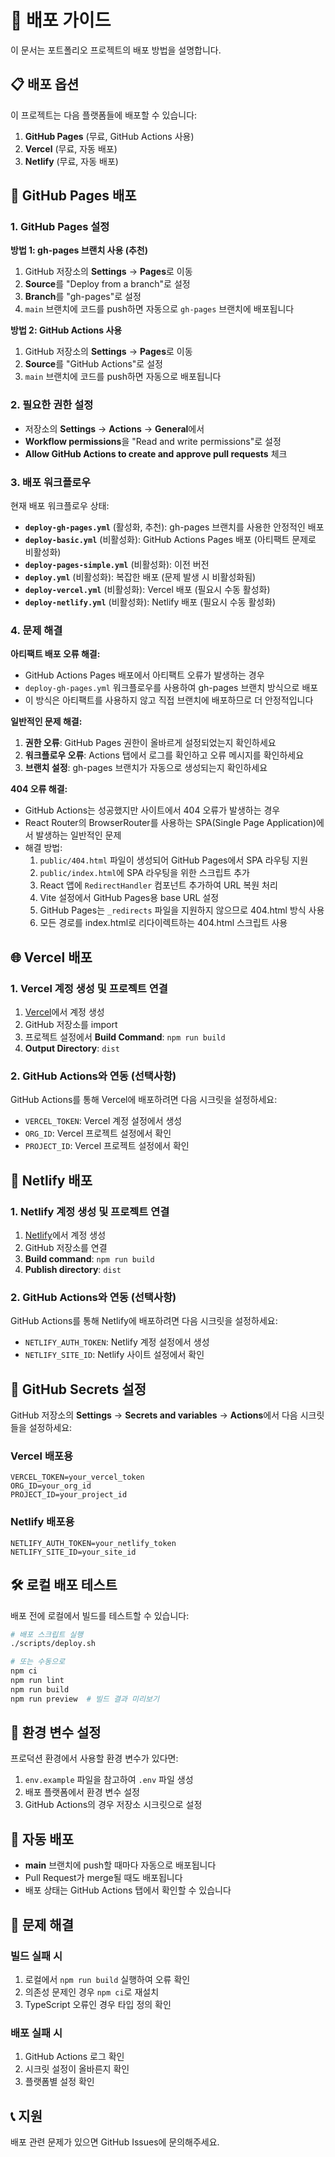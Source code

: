 # 🚀 배포 가이드

이 문서는 포트폴리오 프로젝트의 배포 방법을 설명합니다.

## 📋 배포 옵션

이 프로젝트는 다음 플랫폼들에 배포할 수 있습니다:

1. **GitHub Pages** (무료, GitHub Actions 사용)
2. **Vercel** (무료, 자동 배포)
3. **Netlify** (무료, 자동 배포)

## 🔧 GitHub Pages 배포

### 1. GitHub Pages 설정

**방법 1: gh-pages 브랜치 사용 (추천)**
1. GitHub 저장소의 **Settings** → **Pages**로 이동
2. **Source**를 "Deploy from a branch"로 설정
3. **Branch**를 "gh-pages"로 설정
4. `main` 브랜치에 코드를 push하면 자동으로 `gh-pages` 브랜치에 배포됩니다

**방법 2: GitHub Actions 사용**
1. GitHub 저장소의 **Settings** → **Pages**로 이동
2. **Source**를 "GitHub Actions"로 설정
3. `main` 브랜치에 코드를 push하면 자동으로 배포됩니다

### 2. 필요한 권한 설정

- 저장소의 **Settings** → **Actions** → **General**에서
- **Workflow permissions**을 "Read and write permissions"로 설정
- **Allow GitHub Actions to create and approve pull requests** 체크

### 3. 배포 워크플로우

현재 배포 워크플로우 상태:

- **`deploy-gh-pages.yml`** (활성화, 추천): gh-pages 브랜치를 사용한 안정적인 배포
- **`deploy-basic.yml`** (비활성화): GitHub Actions Pages 배포 (아티팩트 문제로 비활성화)
- **`deploy-pages-simple.yml`** (비활성화): 이전 버전
- **`deploy.yml`** (비활성화): 복잡한 배포 (문제 발생 시 비활성화됨)
- **`deploy-vercel.yml`** (비활성화): Vercel 배포 (필요시 수동 활성화)
- **`deploy-netlify.yml`** (비활성화): Netlify 배포 (필요시 수동 활성화)

### 4. 문제 해결

**아티팩트 배포 오류 해결:**
- GitHub Actions Pages 배포에서 아티팩트 오류가 발생하는 경우
- `deploy-gh-pages.yml` 워크플로우를 사용하여 gh-pages 브랜치 방식으로 배포
- 이 방식은 아티팩트를 사용하지 않고 직접 브랜치에 배포하므로 더 안정적입니다

**일반적인 문제 해결:**
1. **권한 오류**: GitHub Pages 권한이 올바르게 설정되었는지 확인하세요
2. **워크플로우 오류**: Actions 탭에서 로그를 확인하고 오류 메시지를 확인하세요
3. **브랜치 설정**: gh-pages 브랜치가 자동으로 생성되는지 확인하세요

**404 오류 해결:**
- GitHub Actions는 성공했지만 사이트에서 404 오류가 발생하는 경우
- React Router의 BrowserRouter를 사용하는 SPA(Single Page Application)에서 발생하는 일반적인 문제
- 해결 방법:
  1. `public/404.html` 파일이 생성되어 GitHub Pages에서 SPA 라우팅 지원
  2. `public/index.html`에 SPA 라우팅을 위한 스크립트 추가
  3. React 앱에 `RedirectHandler` 컴포넌트 추가하여 URL 복원 처리
  4. Vite 설정에서 GitHub Pages용 base URL 설정
  5. GitHub Pages는 `_redirects` 파일을 지원하지 않으므로 404.html 방식 사용
  6. 모든 경로를 index.html로 리다이렉트하는 404.html 스크립트 사용

## 🌐 Vercel 배포

### 1. Vercel 계정 생성 및 프로젝트 연결

1. [Vercel](https://vercel.com)에서 계정 생성
2. GitHub 저장소를 import
3. 프로젝트 설정에서 **Build Command**: `npm run build`
4. **Output Directory**: `dist`

### 2. GitHub Actions와 연동 (선택사항)

GitHub Actions를 통해 Vercel에 배포하려면 다음 시크릿을 설정하세요:

- `VERCEL_TOKEN`: Vercel 계정 설정에서 생성
- `ORG_ID`: Vercel 프로젝트 설정에서 확인
- `PROJECT_ID`: Vercel 프로젝트 설정에서 확인

## 🎯 Netlify 배포

### 1. Netlify 계정 생성 및 프로젝트 연결

1. [Netlify](https://netlify.com)에서 계정 생성
2. GitHub 저장소를 연결
3. **Build command**: `npm run build`
4. **Publish directory**: `dist`

### 2. GitHub Actions와 연동 (선택사항)

GitHub Actions를 통해 Netlify에 배포하려면 다음 시크릿을 설정하세요:

- `NETLIFY_AUTH_TOKEN`: Netlify 계정 설정에서 생성
- `NETLIFY_SITE_ID`: Netlify 사이트 설정에서 확인

## 🔐 GitHub Secrets 설정

GitHub 저장소의 **Settings** → **Secrets and variables** → **Actions**에서 다음 시크릿들을 설정하세요:

### Vercel 배포용
```
VERCEL_TOKEN=your_vercel_token
ORG_ID=your_org_id
PROJECT_ID=your_project_id
```

### Netlify 배포용
```
NETLIFY_AUTH_TOKEN=your_netlify_token
NETLIFY_SITE_ID=your_site_id
```

## 🛠️ 로컬 배포 테스트

배포 전에 로컬에서 빌드를 테스트할 수 있습니다:

```bash
# 배포 스크립트 실행
./scripts/deploy.sh

# 또는 수동으로
npm ci
npm run lint
npm run build
npm run preview  # 빌드 결과 미리보기
```

## 📝 환경 변수 설정

프로덕션 환경에서 사용할 환경 변수가 있다면:

1. `env.example` 파일을 참고하여 `.env` 파일 생성
2. 배포 플랫폼에서 환경 변수 설정
3. GitHub Actions의 경우 저장소 시크릿으로 설정

## 🔄 자동 배포

- **main** 브랜치에 push할 때마다 자동으로 배포됩니다
- Pull Request가 merge될 때도 배포됩니다
- 배포 상태는 GitHub Actions 탭에서 확인할 수 있습니다

## 🐛 문제 해결

### 빌드 실패 시
1. 로컬에서 `npm run build` 실행하여 오류 확인
2. 의존성 문제인 경우 `npm ci`로 재설치
3. TypeScript 오류인 경우 타입 정의 확인

### 배포 실패 시
1. GitHub Actions 로그 확인
2. 시크릿 설정이 올바른지 확인
3. 플랫폼별 설정 확인

## 📞 지원

배포 관련 문제가 있으면 GitHub Issues에 문의해주세요.
